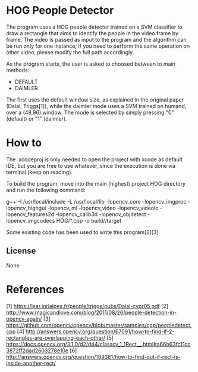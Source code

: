 # HOG People Detector

The program uses a HOG people detector trained on s SVM classifier to draw a rectangle that aims to identify the people in the video frame by frame.
The video is passed as input to the program and the algorithm can be run only for one instance; if you need to perform the same operation on other video, please modify the full path accordingly.

As the program starts, the user is asked to choosed between to main methods:
  - DEFAULT
  - DAIMLER

The first uses the default window size, as explained in the original paper (Dalal, Triggs[1]), while the daimler mode uses a SVM trained on humand, over a (48,96) window.
The mode is selected by simply pressing "0" (default) or "1" (daimler).


# How to
The .xcodeproj is only needed to open the project with xcode as default IDE, but you are free to use whatever, since the execution is done via terminal (keep on reading).

To build the program, move into the main (highest) project HOG directory and run the following command:

g++ -I /usr/local/include -L /usr/local/lib -lopencv_core -lopencv_imgproc -lopencv_highgui -lopencv_ml -lopencv_video -lopencv_videoio -lopencv_features2d -lopencv_calib3d -lopencv_objdetect -lopencv_imgcodecs HOG/*.cpp -o build/<platform>/target

Some existing code has been used to write this program[2][3]

License
----

None

# References
[1] https://lear.inrialpes.fr/people/triggs/pubs/Dalal-cvpr05.pdf
[2] http://www.magicandlove.com/blog/2011/08/26/people-detection-in-opencv-again/
[3] https://github.com/opencv/opencv/blob/master/samples/cpp/peopledetect.cpp
[4] http://answers.opencv.org/question/67091/how-to-find-if-2-rectangles-are-overlapping-each-other/
[5] https://docs.opencv.org/3.1.0/d2/d44/classcv_1_1Rect__.html#a66b63fc11cc3872ff2dad2603278e10e
[6] http://answers.opencv.org/question/189381/how-to-find-out-if-rect-is-inside-another-rect/
